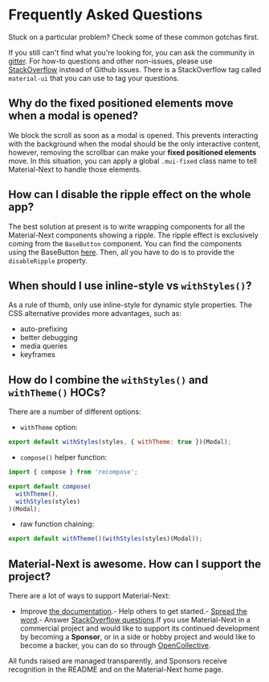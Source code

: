 # Frequently Asked Questions

Stuck on a particular problem? Check some of these common gotchas first.

If you still can't find what you're looking for, you can ask the community in [gitter](https://gitter.im/callemall/material-ui).
For how-to questions and other non-issues, please use [StackOverflow](https://stackoverflow.com/questions/tagged/material-ui) instead of Github issues. There is a StackOverflow tag called `material-ui` that you can use to tag your questions.

## Why do the fixed positioned elements move when a modal is opened?

We block the scroll as soon as a modal is opened.
This prevents interacting with the background when the modal should be the only interactive content, however, removing the scrollbar can make your **fixed positioned elements** move.
In this situation, you can apply a global `.mui-fixed` class name to tell Material-Next to handle those elements.

## How can I disable the ripple effect on the whole app?

The best solution at present is to write wrapping components for all the Material-Next components showing a ripple.
The ripple effect is exclusively coming from the `BaseButton` component.
You can find the components using the BaseButton [here](https://github.com/material-next/material-next/search?utf8=%E2%9C%93&q=%22%2F%2F+%40inheritedComponent+ButtonBase%22).
Then, all you have to do is to provide the `disableRipple` property.

## When should I use inline-style vs `withStyles()`?

As a rule of thumb, only use inline-style for dynamic style properties. The CSS alternative provides more advantages, such as:
- auto-prefixing
- better debugging
- media queries
- keyframes

## How do I combine the `withStyles()` and `withTheme()` HOCs?

There are a number of different options:

- `withTheme` option:

```js
export default withStyles(styles, { withTheme: true })(Modal);
```

- `compose()` helper function:

```js
import { compose } from 'recompose';

export default compose(
  withTheme(),
  withStyles(styles)
)(Modal);
```

- raw function chaining:

```js
export default withTheme()(withStyles(styles)(Modal));
```

## Material-Next is awesome. How can I support the project?

There are a lot of ways to support Material-Next:
- Improve [the documentation](https://github.com/material-next/material-next/tree/master/docs).- Help others to get started.- [Spread the word](https://twitter.com/MaterialNext).- Answer [StackOverflow questions](https://stackoverflow.com/questions/tagged/material-ui).If you use Material-Next in a commercial project and would like to support its continued development by becoming a **Sponsor**,
or in a side or hobby project and would like to become a backer, you can do so through [OpenCollective](https://opencollective.com/material-ui).

All funds raised are managed transparently, and Sponsors receive recognition in the README and on the Material-Next home page.
